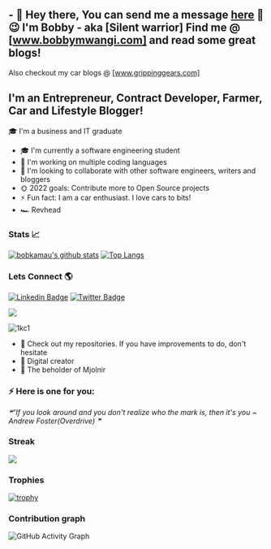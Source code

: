 ## - 💬 Hey there, You can send me a message [here](https://bobbymwangi.com/contact/) 👋 :wink: I'm Bobby - aka [Silent warrior] Find me @ [www.bobbymwangi.com] and read some great blogs!
Also checkout my car blogs @  [www.grippinggears.com]

## I'm an Entrepreneur, Contract Developer, Farmer, Car and Lifestyle Blogger!
 🎓 I'm a business and IT graduate
- 🎓 I'm currently a software engineering student
- 👲 I'm working on multiple coding languages
- 🤝 I'm looking to collaborate with other software engineers, writers and bloggers
- 🌞 2022 goals: Contribute more to Open Source projects
- ⚡️ Fun fact: I am a car enthusiast. I love cars to bits!
- 🏎️ Revhead

### Stats :chart_with_upwards_trend:



[![bobkamau's github stats](https://github-readme-stats.vercel.app/api?username=bobkamau&show_icons=true&line_height=21&show_icons=true&theme=vue&hide_border=true)](https://github.com/anuraghazra/github-readme-stats)
[![Top Langs](https://github-readme-stats.vercel.app/api/top-langs/?username=bobkamau&show_icons=true&layout=compact&theme=vue&hide_border=true)](https://github.com/anuraghazra/github-readme-stats)


### Lets Connect 🌎
[![Linkedin Badge](https://img.shields.io/badge/-LinkedIn-blue?style=flat-square&logo=Linkedin&logoColor=white&link=https://https://www.linkedin.com/in/bob-mwangi-b4b626161/)](https://www.linkedin.com/in/bob-mwangi-b4b626161/) 
[![Twitter Badge](https://img.shields.io/badge/-Twitter-1ca0f1?style=flat-square&labelColor=1ca0f1&logo=twitter&logoColor=white&link=https://twitter.com/Silentw84343056)](https://twitter.com/Silentw84343056)

<img src="https://badges.pufler.dev/visits/bobkamau/bobkamau?style=flat-square&color=red&logo=github&a=0">



![1kc1](https://user-images.githubusercontent.com/75064256/169612262-464d18d0-2045-431c-b049-185b5b37de74.gif)


- 🤔 Check out my repositories. If you have improvements to do, don't hesitate
- 🌱 Digital creator 
- :muscle: The beholder of Mjolnir 

 
### ⚡ Here is one for you: 
<!--STARTS_HERE_QUOTE_README-->
<i>❝“If you look around and you don't realize who the mark is, then it's you ~ Andrew Foster(Overdrive)  ❞</i>
<!--ENDS_HERE_QUOTE_README-->


### Streak

<a href="https://github-readme-streak-stats.herokuapp.com/?user=bobkamau">
  <img align="center" src="https://github-readme-streak-stats.herokuapp.com/?user=bobkamau" />
</a>



### Trophies
[![trophy](https://github-profile-trophy.vercel.app/?username=bobkamau&theme=onedark&row=1)](https://github.com/bobkamau/github-profile-trophy)





### Contribution graph
![GitHub Activity Graph](https://activity-graph.herokuapp.com/graph?username=bobkamau)  



